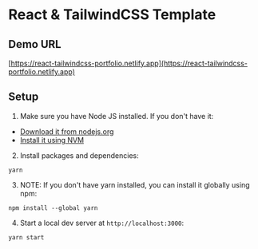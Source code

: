 # React & TailwindCSS Template


## Demo URL

[https://react-tailwindcss-portfolio.netlify.app](https://react-tailwindcss-portfolio.netlify.app)


## Setup

1. Make sure you have Node JS installed. If you don't have it:

-   [Download it from nodejs.org](https://nodejs.org)
-   [Install it using NVM](https://github.com/nvm-sh/nvm)

2. Install packages and dependencies:

```
yarn
```

3. NOTE: If you don't have yarn installed, you can install it globally using npm:

```
npm install --global yarn
```

4. Start a local dev server at `http://localhost:3000`:

```
yarn start
```
